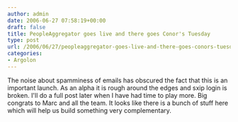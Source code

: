 ```yaml
---
author: admin
date: 2006-06-27 07:58:19+00:00
draft: false
title: PeopleAggregator goes live and there goes Conor's Tuesday
type: post
url: /2006/06/27/peopleaggregator-goes-live-and-there-goes-conors-tuesday/
categories:
- Argolon
---
```


The noise about spamminess of emails has obscured the fact that this is an important launch. As an alpha it is rough around the edges and sxip login is broken. I'll do a full post later when I have had time to play more. Big congrats to Marc and all the team. It looks like there is a bunch of stuff here which will help us build something very complementary.
